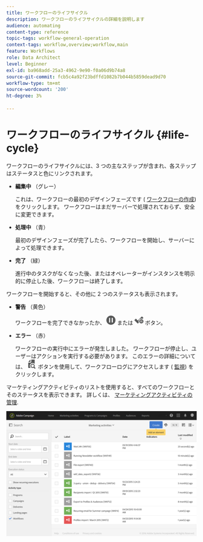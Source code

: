```yaml
---
title: ワークフローのライフサイクル
description: ワークフローのライフサイクルの詳細を説明します
audience: automating
content-type: reference
topic-tags: workflow-general-operation
context-tags: workflow,overview;workflow,main
feature: Workflows
role: Data Architect
level: Beginner
exl-id: ba968add-25a3-4962-9e90-f0a06d9b74a8
source-git-commit: fcb5c4a92f23bdffd1082b7b044b5859dead9d70
workflow-type: tm+mt
source-wordcount: '200'
ht-degree: 3%

---
```


# ワークフローのライフサイクル {#life-cycle}

ワークフローのライフサイクルには、3 つの主なステップが含まれ、各ステップはステータスと色にリンクされます。

* **編集中** （グレー）

  これは、ワークフローの最初のデザインフェーズです ( [ワークフローの作成](../../automating/using/building-a-workflow.md#creating-a-workflow)) をクリックします。 ワークフローはまだサーバーで処理されておらず、安全に変更できます。

* **処理中** （青）

  最初のデザインフェーズが完了したら、ワークフローを開始し、サーバーによって処理できます。

* **完了** （緑）

  進行中のタスクがなくなった後、またはオペレーターがインスタンスを明示的に停止した後、ワークフローは終了します。

ワークフローを開始すると、その他に 2 つのステータスも表示されます。

* **警告** （黄色）

  ワークフローを完了できなかったか、 ![](assets/pause_darkgrey-24px.png) または ![](assets/check_pause_darkgrey-24px.png) ボタン。

* **エラー** （赤）

  ワークフローの実行中にエラーが発生しました。 ワークフローが停止し、ユーザーはアクションを実行する必要があります。 このエラーの詳細については、 ![](assets/printpreview_darkgrey-24px.png) ボタンを使用して、ワークフローログにアクセスします ( [監視](../../automating/using/monitoring-workflow-execution.md)) をクリックします。

マーケティングアクティビティのリストを使用すると、すべてのワークフローとそのステータスを表示できます。 詳しくは、 [マーケティングアクティビティの管理](../../start/using/marketing-activities.md#about-marketing-activities).

![](assets/wkf_execution_3.png)
